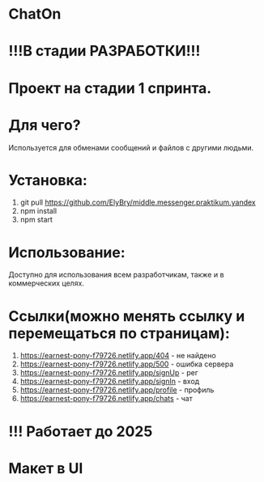 # ChatOn
# !!!В стадии РАЗРАБОТКИ!!!
# Проект на стадии 1 спринта.
# Для чего?
Используется для обменами сообщений и файлов с другими людьми.
# Установка: 
1) git pull https://github.com/ElyBry/middle.messenger.praktikum.yandex
2) npm install
3) npm start
# Использование:
Доступно для использования всем разработчикам, также и в коммерческих целях.
# Ссылки(можно менять ссылку и перемещаться по страницам):
1) https://earnest-pony-f79726.netlify.app/404 - не найдено
2) https://earnest-pony-f79726.netlify.app/500 - ошибка сервера
3) https://earnest-pony-f79726.netlify.app/signUp - рег
4) https://earnest-pony-f79726.netlify.app/signIn - вход
5) https://earnest-pony-f79726.netlify.app/profile - профиль
6) https://earnest-pony-f79726.netlify.app/chats - чат
# !!! Работает до 2025
# Макет в UI
